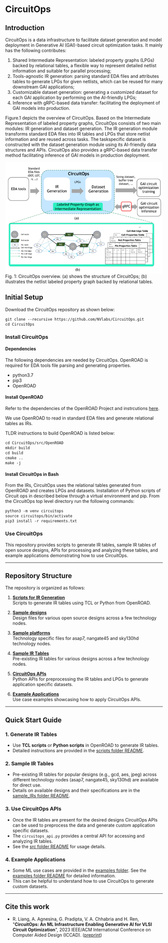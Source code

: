 # CircuitOps

## Introduction

CircuitOps is a data infrastructure to facilitate dataset generation and model deployment in Generative AI (GAI)-based circuit optimization tasks. It mainly has the following contributes:
1) Shared Intermediate Representation: labeled property graphs (LPGs) backed by relational tables, a flexible way to represent detailed netlist information and suitable for parallel processing;
2) Tools-agnostic IR generation: parsing standard EDA files and attributes tables to generate LPGs for given netlists, which can be reused for many
downstream GAI applications;
3) Customizable dataset generation: generating a customized dataset for each GAI application by performing on the AI-friendly LPGs;
4) Inference with gRPC-based data transfer: facilitating the
deployment of GAI models into production.

Figure.1 depicts the overview of CircuitOps. Based on the Intermediate Representation of labeled property graphs, CircuitOps consists of two main modules: IR generation and dataset generation.
The IR generation module transforms standard EDA files into IR tables and LPGs
that store netlist information and are reused across tasks. The taskspecific dataset is constructed with the dataset generation module
using its AI-friendly data structures and APIs. CircuitOps also
provides a gRPC-based data transfer method facilitating inference
of GAI models in production deployment.

<img src="etc/CircuitOps-overview.png"
     alt="Markdown Monster icon"
     style="float: left; margin-right: 10px;" />

Fig. 1: CircuitOps overview. (a) shows the structure of CircuitOps; (b) illustrates the netlist labeled property graph backed by relational tables.


## Initial Setup

Download the CircuitOps repository as shown below:


```
git clone --recursive https://github.com/NVlabs/CircuitOps.git
cd CircuitOps
```


### Install CircuitOps


#### Dependencies

The following dependencies are needed by CircuitOps. OpenROAD is required for EDA tools file parsing and generating properties.

- python3.7
- pip3
- OpenROAD


#### Install OpenROAD

Refer to the dependencies of the OpenROAD Project and instrcutions [here](https://openroad.readthedocs.io/en/latest/main/README.html#build-openroad).

We use OpenROAD to read in standard EDA files and generate relational tables as IRs.


TLDR instructions to build OpenROAD is listed below:

```
cd CircuitOps/src/OpenROAD
mkdir build
cd build
cmake ..
make -j
```

#### Install CircuitOps in Bash

From the IRs, CircuitOps uses the relational tables generated from OpenROAD and creates LPGs and datasets.  Installation of Python scripts of Circuit ops in described below through a virtual environment and pip.  From the CircuitOps top level directory run the following commands:

```
python3 -m venv circuitops
source circuitops/bin/activate
pip3 install -r requirements.txt
```

### Use CircuitOps

This repository provides scripts to generate IR tables, sample IR tables of open source designs, APIs for processing and analyzing these tables, and example applications demonstrating how to use CircuitOps.

---

## Repository Structure

The repository is organized as follows:

1. **[Scripts for IR Generation](./scripts)**  
   Scripts to generate IR tables using TCL or Python from OpenROAD.

2. **[Sample designs](./designs)**  
   Design files for various open source designs across a few technology nodes.

3. **[Sample platforms](./platforms)**  
   Technology specific files for asap7, nangate45 and sky130hd technology nodes.
   
4. **[Sample IR Tables](./IRs)**  
   Pre-existing IR tables for various designs across a few technology nodes.

5. **[CircuitOps APIs](./src)**  
   Python APIs for preprocessing the IR tables and LPGs to generate application specific datasets.

6. **[Example Applications](./examples)**  
   Use case examples showcasing how to apply CircuitOps APIs.

---

## Quick Start Guide

### 1. Generate IR Tables
- Use **TCL scripts** or **Python scripts** in OpenROAD to generate IR tables.  
- Detailed instructions are provided in the [scripts folder README](./scripts/README.md).

### 2. Sample IR Tables
- Pre-existing IR tables for popular designs (e.g., gcd, aes, jpeg) across different technology nodes (asap7, nangate45, sky130hd) are available for direct use.  
- Details on available designs and their specifications are in the [sample_IRs folder README](./IRs/README.md).

### 3. Use CircuitOps APIs
- Once the IR tables are present for the desired designs CircuitOps APIs can be used to preprocess the data and generate custom application specific datasets.
- The `circuitops_api.py` provides a central API for accessing and analyzing IR tables.  
- See the [src folder README](./src/README.md) for usage details.

### 4. Example Applications
- Some ML use cases are provided in the [examples folder](./examples). See the [examples folder README](./examples/README.md) for detailed information.
- This can be helpful to understand how to use CircuitOps to generate custom datasets.

---


## Cite this work

* R. Liang, A. Agnesina, G. Pradipta, V. A. Chhabria and H. Ren, "**CircuitOps: An ML Infrastructure Enabling Generative AI for VLSI Circuit Optimization**", 2023 IEEE/ACM International Conference on Computer Aided Design (ICCAD). ([preprint](https://ieeexplore.ieee.org/abstract/document/10323611))

